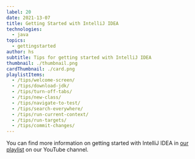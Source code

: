 ```yaml
---
label: 20
date: 2021-13-07
title: Getting Started with IntelliJ IDEA
technologies:
  - java
topics:
  - gettingstarted
author: hs
subtitle: Tips for getting started with IntelliJ IDEA
thumbnail: ./thumbnail.png
cardThumbnail: ./card.png
playlistItems:
  - /tips/welcome-screen/
  - /tips/download-jdk/
  - /tips/turn-off-tabs/
  - /tips/new-class/
  - /tips/navigate-to-test/
  - /tips/search-everywhere/
  - /tips/run-current-context/
  - /tips/run-targets/
  - /tips/commit-changes/
---
```


You can find more information on getting started with IntelliJ IDEA in [our playlist](https://www.youtube.com/playlist?list=PLPZy-hmwOdEXdOtXdFzyx_XCnrF_oD2Ft) on our YouTube channel.